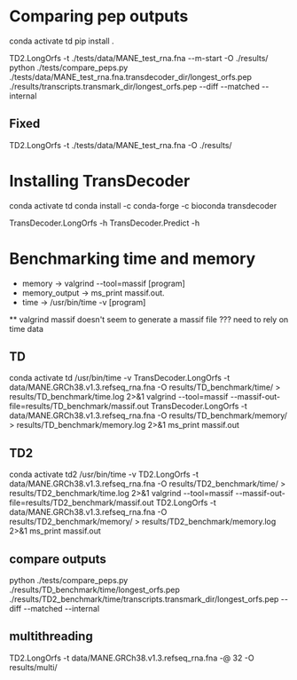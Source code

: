 # Comparing pep outputs
conda activate td
pip install .

TD2.LongOrfs -t ./tests/data/MANE_test_rna.fna --m-start -O ./results/
python ./tests/compare_peps.py ./tests/data/MANE_test_rna.fna.transdecoder_dir/longest_orfs.pep ./results/transcripts.transmark_dir/longest_orfs.pep --diff --matched --internal

## Fixed
TD2.LongOrfs -t ./tests/data/MANE_test_rna.fna -O ./results/

# Installing TransDecoder
conda activate td
conda install -c conda-forge -c bioconda transdecoder

TransDecoder.LongOrfs -h
TransDecoder.Predict -h

# Benchmarking time and memory
* memory -> valgrind --tool=massif [program] 
* memory_output -> ms_print massif.out.<pid>
* time -> /usr/bin/time -v [program]

** valgrind massif doesn't seem to generate a massif file ??? need to rely on time data

## TD
conda activate td
/usr/bin/time -v TransDecoder.LongOrfs -t data/MANE.GRCh38.v1.3.refseq_rna.fna -O results/TD_benchmark/time/ > results/TD_benchmark/time.log 2>&1
valgrind --tool=massif --massif-out-file=results/TD_benchmark/massif.out TransDecoder.LongOrfs -t data/MANE.GRCh38.v1.3.refseq_rna.fna -O results/TD_benchmark/memory/ > results/TD_benchmark/memory.log 2>&1
ms_print massif.out

## TD2
conda activate td2
/usr/bin/time -v TD2.LongOrfs -t data/MANE.GRCh38.v1.3.refseq_rna.fna -O results/TD2_benchmark/time/ > results/TD2_benchmark/time.log 2>&1
valgrind --tool=massif --massif-out-file=results/TD2_benchmark/massif.out TD2.LongOrfs -t data/MANE.GRCh38.v1.3.refseq_rna.fna -O results/TD2_benchmark/memory/ > results/TD2_benchmark/memory.log 2>&1
ms_print massif.out

## compare outputs
python ./tests/compare_peps.py ./results/TD_benchmark/time/longest_orfs.pep ./results/TD2_benchmark/time/transcripts.transmark_dir/longest_orfs.pep --diff --matched --internal

## multithreading
TD2.LongOrfs -t data/MANE.GRCh38.v1.3.refseq_rna.fna -@ 32 -O results/multi/